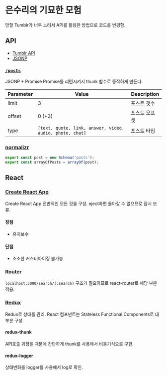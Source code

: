 # 은수리의 기묘한 모험

망할 Tumblr가 너무 느려서 API를 활용한 방법으로 코드를 변경함.

## API

- [Tumblr API](https://www.tumblr.com/docs/en/api/v2)
- [JSONP](http://blog.garstasio.com/you-dont-need-jquery/ajax/#jsonp)

### [`/posts`](https://www.tumblr.com/docs/en/api/v2#posts)

JSONP + Promise
Promise를 리턴시켜서 thunk 함수로 동작하게 만든다.

Parameter | Value | Description
--- | --- | ---
limit | 3 | 포스트 갯수
offset | 0 (+3) | 포스트 오프셋
type | `[text, quote, link, answer, video, audio, photo, chat]` | 포스트 타입

### [normalizr](https://github.com/paularmstrong/normalizr)

```js
export const post = new Schema('posts');
export const arrayOfPosts = arrayOf(post);
```

## React

### [Create React App](https://github.com/facebookincubator/create-react-app)

Create React App 전반적인 모든 것을 구성. eject하면 돌아갈 수 없으므로 잠시 보류.

#### 장점
- 유지보수

#### 단점
- 소소한 커스터마이징 불가능

### Router

`localhost:3000/search/(:search)` 구조가 필요하므로 react-router로 해당 부분 적용.

### [Redux](http://redux.js.org/)

Redux로 상태를 관리. React 컴포넌트는 Stateless Functional Components로 대부분 구성.

#### redux-thunk

API호출 과정을 때문에 간단하게 thunk를 사용해서 비동기식으로 구현.

#### redux-logger

상태변화를 logger를 사용해서 log로 확인.
